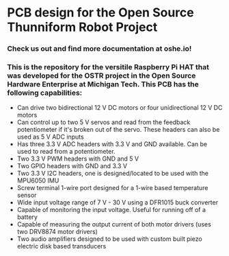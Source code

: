 # PCB design for the Open Source Thunniform Robot Project

### Check us out and find more documentation at oshe.io!

### This is the repository for the versitile Raspberry Pi HAT that was developed for the OSTR project in the Open Source Hardware Enterprise at Michigan Tech. This PCB has the following capabilities:
* Can drive two bidirectional 12 V DC motors or four unidirectional 12 V DC motors
* Can control up to two 5 V servos and read from the feedback potentiometer if it's broken out of the servo. These headers can also be used as 5 V ADC inputs
* Has three 3.3 V ADC headers with 3.3 V and GND available. Can be used to read from a potentiometer.
* Two 3.3 V PWM headers with GND and 5 V
* Two GPIO headers with GND and 3.3 V
* Two 3.3 V I2C headers, one is designed/located to be used with the MPU6050 IMU
* Screw terminal 1-wire port designed for a 1-wire based temperature sensor
* Wide input voltage range of 7 V - 30 V using a DFR1015 buck converter
* Capable of monitoring the input voltage. Useful for running off of a battery
* Capable of measuring the output current of both motor drivers (uses two DRV8874 motor drivers)
* Two audio amplifiers designed to be used with custom built piezo electric disk based transducers